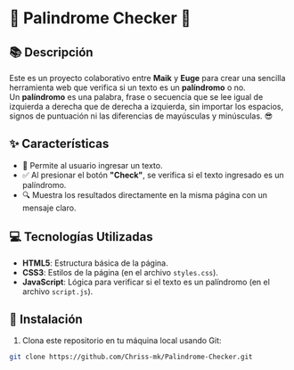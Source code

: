 # 🐢 Palindrome Checker 🐢

## 📚 Descripción

Este es un proyecto colaborativo entre **Maik** y **Euge** para crear una sencilla herramienta web que verifica si un texto es un **palíndromo** o no.  
Un **palíndromo** es una palabra, frase o secuencia que se lee igual de izquierda a derecha que de derecha a izquierda, sin importar los espacios, signos de puntuación ni las diferencias de mayúsculas y minúsculas. 😎

## ✨ Características

- 📝 Permite al usuario ingresar un texto.  
- ✅ Al presionar el botón **"Check"**, se verifica si el texto ingresado es un palíndromo.  
- 🔍 Muestra los resultados directamente en la misma página con un mensaje claro.

## 💻 Tecnologías Utilizadas

- **HTML5**: Estructura básica de la página.  
- **CSS3**: Estilos de la página (en el archivo `styles.css`).  
- **JavaScript**: Lógica para verificar si el texto es un palíndromo (en el archivo `script.js`).

## 🚀 Instalación

1. Clona este repositorio en tu máquina local usando Git:

```bash
git clone https://github.com/Chriss-mk/Palindrome-Checker.git
```
